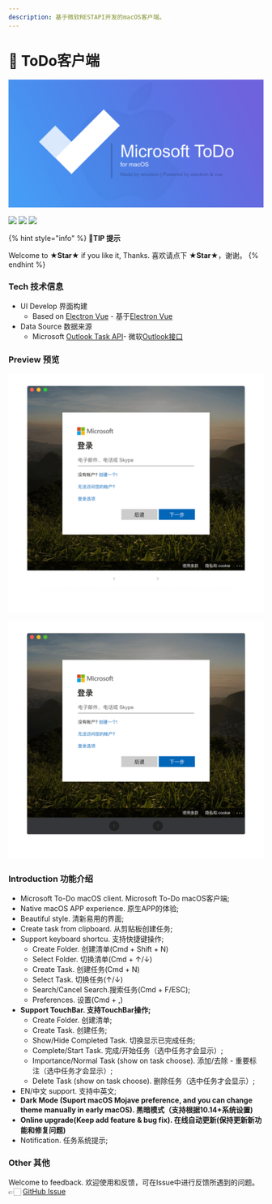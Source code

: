 ```yaml
---
description: 基于微软RESTAPI开发的macOS客户端。
---
```


# 🐜 ToDo客户端

![](../.gitbook/assets/image%20%2820%29.png)

 ![](https://woolson.cn/npmer/github/release/b77db66c-dd6b-409a-a1f3-3ff0bf414c15?user=woolson&repo=microsoft-todo-mac) ![](https://woolson.github.io/npmer-badge/badge/ilcr-none-none-DarkMode%20%E6%9A%97%E9%BB%91%E6%A8%A1%E5%BC%8F-ffffff-46bc99-Supported%20%E6%94%AF%E6%8C%81-ffffff-555555-r-f-f.svg) ![](https://woolson.github.io/npmer-badge/badge/ilcr-none-none-TouchBar%20%E8%A7%A6%E6%8E%A7%E6%A0%8F-ffffff-16a4e1-Supported%20%E6%94%AF%E6%8C%81-ffffff-555555-r-f-f.svg)

{% hint style="info" %}
🎉**TIP 提示**

Welcome to **★Star★** if you like it, Thanks. 喜欢请点下 **★Star★**，谢谢。
{% endhint %}

### Tech 技术信息

* UI Develop 界面构建
  * Based on [Electron Vue](https://simulatedgreg.gitbooks.io/electron-vue/) - 基于[Electron Vue](https://simulatedgreg.gitbooks.io/electron-vue/)
* Data Source 数据来源
  * Microsoft [Outlook Task API](https://docs.microsoft.com/en-us/previous-versions/office/office-365-api/api/version-2.0/task-rest-operations)- 微软[Outlook接口](https://docs.microsoft.com/en-us/previous-versions/office/office-365-api/api/version-2.0/task-rest-operations)

### Preview 预览

![Light Theme &#x4EAE;&#x8272;&#x4E3B;&#x9898;](../.gitbook/assets/1.gif)

![Dark Theme &#x6697;&#x8272;&#x4E3B;&#x9898;](../.gitbook/assets/2.gif)

### Introduction 功能介绍

* Microsoft To-Do macOS client. Microsoft To-Do macOS客户端;
* Native macOS APP experience. 原生APP的体验;
* Beautiful style. 清新易用的界面;
* Create task from clipboard. 从剪贴板创建任务;
* Support keyboard shortcu. 支持快捷键操作;
  * Create Folder. 创建清单\(Cmd + Shift + N\)
  * Select Folder. 切换清单\(Cmd + ↑/↓\)
  * Create Task. 创建任务\(Cmd + N\)
  * Select Task. 切换任务\(↑/↓\)
  * Search/Cancel Search.搜索任务\(Cmd + F/ESC\);
  * Preferences. 设置\(Cmd + ,\)
* **Support TouchBar. 支持TouchBar操作;**
  * Create Folder. 创建清单;
  * Create Task. 创建任务;
  * Show/Hide Completed Task. 切换显示已完成任务;
  * Complete/Start Task. 完成/开始任务（选中任务才会显示）;
  * Importance/Normal Task \(show on task choose\). 添加/去除 - 重要标注（选中任务才会显示）;
  * Delete Task \(show on task choose\). 删除任务（选中任务才会显示）;
* EN/中文 support. 支持中英文;
* **Dark Mode \(Suport macOS Mojave preference, and you can change theme manually in early macOS\). 黑暗模式（支持根据10.14+系统设置\)**
* **Online upgrade\(Keep add feature & bug fix\). 在线自动更新\(保持更新新功能和修复问题\)**
* Notification. 任务系统提示;

### Other 其他

Welcome to feedback. 欢迎使用和反馈，可在Issue中进行反馈所遇到的问题。👉🏻 [GitHub Issue](https://github.com/woolson/microsoft-todo-mac/issues)

